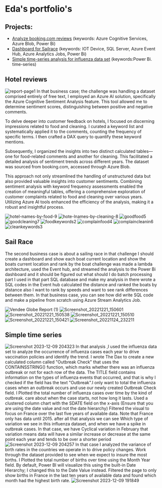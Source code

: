 # Eda's portfolio's

## Projects:

- [Analyze booking.com reviews](#hotel-reviews) (keywords: Azure Cognitive Services, Azure Blob, Power Bi)
- [Dashboard for Sailrace](#sail-race) (keywords: IOT Device, SQL Server, Azure Event Hub, Azure Analytics Jobs, Power Bi)
- [Simple time-series analysis for influenza data set](#simple-time-series)  (keywords:Power Bi. time-series)



## Hotel reviews

![report-page1](https://github.com/edriska/eda-s-portfolio/assets/103993701/f2ded5a8-6f0b-4010-b3f7-6b00aa208995)
In that business case; the challenge was handling a dataset comprised entirely of free text, I employed an Azure AI solution, specifically the Azure Cognitive Sentiment Analysis feature. This tool allowed me to determine sentiment scores, distinguishing between positive and negative comments.

To delve deeper into customer feedback on hotels, I focused on discerning impressions related to food and cleaning. I curated a keyword list and systematically applied it to the comments, counting the frequency of specific terms. I then crafted a DAX query to quantify these keyword mentions.

Subsequently, I organized the insights into two distinct calculated tables—one for food-related comments and another for cleaning. This facilitated a detailed analysis of sentiment trends across different years. The dataset was sourced from booking.com, accessed through Azure Blob.

This approach not only streamlined the handling of unstructured data but also provided valuable insights into customer sentiments. Combining sentiment analysis with keyword frequency assessments enabled the creation of meaningful tables, offering a comprehensive exploration of customer complaints related to food and cleaning over various years. Utilizing Azure AI tools enhanced the efficiency of the analysis, making it a robust and insightful process.

![hotel-names-by-food-9](https://github.com/edriska/eda-s-portfolio/assets/103993701/28efd120-6b94-4365-9361-89a88af77435)
![hote-lnames-by-cleaning-8](https://github.com/edriska/eda-s-portfolio/assets/103993701/4b0b0157-9d21-4015-b539-34cfb859685e)
![goodfood5](https://github.com/edriska/eda-s-portfolio/assets/103993701/4f0aa6a1-d469-4963-b4be-f6bb8e8eb065)
![goodcleaning7](https://github.com/edriska/eda-s-portfolio/assets/103993701/40a01cc7-d592-4441-b84a-499edb8d3419)
![foodkeywords2](https://github.com/edriska/eda-s-portfolio/assets/103993701/7171850d-090d-4e26-a061-dae0e38aef07)
![complainfood4](https://github.com/edriska/eda-s-portfolio/assets/103993701/66521a9a-9106-488d-8fc3-6b23a62f1a48)
![complaincleanin6](https://github.com/edriska/eda-s-portfolio/assets/103993701/8eb2a5b4-bcab-4091-b311-ef5df5d0a71d)
![cleankeywords3](https://github.com/edriska/eda-s-portfolio/assets/103993701/e64a3df3-bfa7-4a23-8755-efc018b24279)

## Sail Race 

The second business case is about a sailing race in that challenge I should create a dashboard and show each boat current location and show the boats current location and rank by the boat challenge was made a lambda architecture, used the Event hub, and streamed the analysis to the Power Bi dashboard and it should be figured out what should I do batch processing part I used in that part SQL database and make my analysis in there wrote a SQL codes in the Event hub calculated the distance and ranked the boats by distance also I want to rank by speeds and want to see rank differences between them. In that business case, you can see how did write SQL code and make a pipeline from scratch using Azure Stream Analytics Job.

![Vendee Globe Report (1)](https://github.com/edriska/eda-s-portfolio/assets/103993701/c2c9e05d-5649-40a3-97f6-e5b3888a46fd)
![Screenshot_20221221_150601](https://github.com/edriska/eda-s-portfolio/assets/103993701/b66c5f58-dd44-443f-8298-46033a3d5b42)
![Screenshot_20221221_150538](https://github.com/edriska/eda-s-portfolio/assets/103993701/ac5cd314-1a4d-4c3b-b434-ecec8d0eb374)
![Screenshot_20221221_150510](https://github.com/edriska/eda-s-portfolio/assets/103993701/2a6142b7-ab53-4ca1-97f0-33edac3ba339)
![Screenshot_20221221_150421](https://github.com/edriska/eda-s-portfolio/assets/103993701/8762f49e-f1b5-49f9-9da0-7fb13d1de006)
![Screenshot_20221124_232211](https://github.com/edriska/eda-s-portfolio/assets/103993701/6cd9a125-378b-4730-bd5e-1f9d2a347d7d)


 ## Simple time series
 
 ![Screenshot 2023-12-09 204323](https://github.com/edriska/eda-s-portfolio/assets/103993701/887fa7d2-4cb0-4228-8539-8ec453b17067)
In that analysis ,I used the influenza data set to analyze the occurrence of influenza cases each year to drive vaccination policies and identify the trend. I wrote The Dax to create a new calculated column called "Outbreak Check" that uses the CONTAINSSTRING() function, which marks whether there was an influenza outbreak or not for each row of the data.
The TITLE field contains information on the types of influenza events that occurred, and that is why I  checked if the field has the text "Outbreak".I only want to total the influenza cases when an outbreak occurs and use our newly created Outbreak Check field.
I Plotted the total number of influenza cases over time by the kind of outbreak. care about when the case starts, not how long it lasts.
Used a clustered column chart with the SDATE field on the x-axis (Ensure that you are using the date value and not the date hierarchy)
Filtered the visual to focus on France over the last five years of available data. Note that France only has data until 2015.
after all that analysis we can see Which type of variation we see in this influenza dataset, and when we have a spike in outbreak cases. In that case, we have
Cyclical variation in February that variation means data will have a similar increase or decrease at the same point each year and tends to be over a shorter period
![Screenshot 2023-12-09 204257](https://github.com/edriska/eda-s-portfolio/assets/103993701/e964d7fd-e70e-4e48-9474-c4b88fefbf87)
In that case I  analyzed the variance of birth rates in the countries we operate in to drive policy changes. Work through the dataset provided to see when we expect to insure the most births.
I Plotted the total number of births over time using the Month Year field.
By default, Power BI will visualize this using the built-in Date Hierarchy; I changed this to the Date Value instead.
Filtered the page to only show births in France in the last ten years of available data and found which month had the highest birth rate.
![Screenshot 2023-12-09 191849](https://github.com/edriska/eda-s-portfolio/assets/103993701/67ac7d25-402d-4a6e-86c8-2189c0189400)
